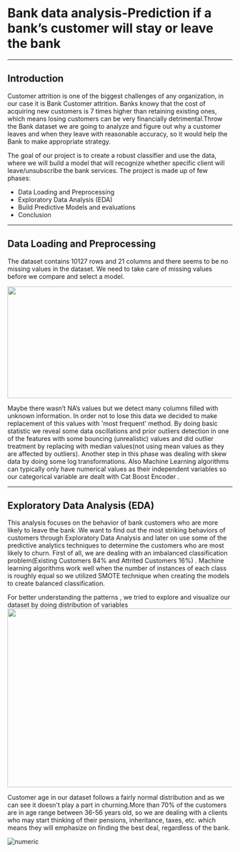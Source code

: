 # Bank data analysis-Prediction if a bank’s customer will stay or leave the bank
----
## Introduction
Customer attrition is one of the biggest challenges of any organization, in our case it is Bank Customer attrition. Banks knowy that the cost of acquiring new customers is 7 times higher than retaining existing ones, which means losing customers can be very financially detrimental.Throw the Bank dataset we are going to analyze and figure out why a customer leaves and when they leave with reasonable accuracy, so it would help the Bank to make appropriate strategy.

The goal of our project is to create a robust classifier and use the data, where we will build a model that will recognize whether specific client will leave/unsubscribe the bank services. The project is made up of few phases:
  * Data Loading and Preprocessing
  * Exploratory Data Analysis (EDA)
  * Build Predictive Models and evaluations
  * Conclusion
----
## Data Loading and Preprocessing
The dataset contains 10127 rows and 21 columns and there seems to be no missing values in the dataset. We need to take care of missing values before we compare and select a model.

 <img src="https://user-images.githubusercontent.com/81990864/115435526-39eae480-a20a-11eb-9b70-81586c43b819.jpg" width="700" height="250">

Maybe there wasn’t NA’s values but we detect many columns  filled with unknown information. In order not to lose this data we decided to  make replacement of this values with 'most frequent' method. By doing basic statistic we reveal some data oscillations and prior outliers detection in one of the features with some bouncing (unrealistic) values and did outlier treatment by replacing  with median values(not using mean values as they are affected by outliers). Another step  in this phase  was dealing with skew data by doing some log transformations.
Also Machine Learning algorithms can typically only have numerical values as their independent variables so our categorical variable are dealt with Cat Boost Encoder .

----
## Exploratory Data Analysis (EDA)

This analysis focuses on the behavior of bank customers who are more likely to leave the bank .We want to find out the most striking behaviors of customers through Exploratory Data Analysis and later on use some of the predictive analytics techniques to determine the customers who are most likely to churn.
First of all, we are dealing with an imbalanced classification problem(Existing Customers 84% and Attrited Customers 16%) . Machine learning algorithms work well when the number of instances of each class is roughly equal so we utilized  SMOTE technique when creating the models to create balanced classification. 


For better understanding  the patterns , we tried to explore and visualize our dataset by doing distribution of variables
 <img src="https://user-images.githubusercontent.com/81990864/115442389-3ce9d300-a212-11eb-8f4e-832a0d6c9ae2.jpg" align="center" width="700" height="400">

Customer age in our dataset follows a fairly normal distribution and as we can see it doesn't play a part in churning.More than 70% of the customers are in age range between 36-56 years old, so we are dealing with a clients who may start thinking of their pensions, inheritance, taxes, etc. which means they will emphasize on finding the best deal, regardless of the bank.

![numeric](https://user-images.githubusercontent.com/81990864/115446197-2003ce80-a217-11eb-9a7f-af4f50482b60.jpg)



